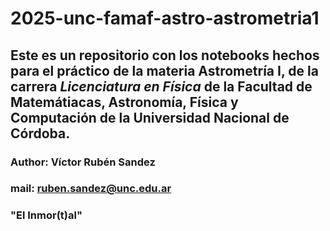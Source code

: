 # 2025-unc-famaf-astro-astrometria1

## Este es un repositorio con los notebooks hechos para el práctico de la materia **Astrometría I**, de la carrera _Licenciatura en Física_ de la Facultad de Matemátiacas, Astronomía, Física y Computación de la Universidad Nacional de Córdoba.

### Author: Víctor Rubén Sandez
### mail: ruben.sandez@unc.edu.ar
### "El Inmor(t)al"
